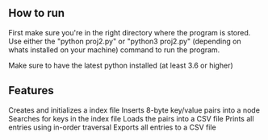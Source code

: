 ## How to run
First make sure you're in the right directory where the program is stored. Use either the "python proj2.py" or "python3 proj2.py" (depending on whats installed on your machine) command to run the program.

Make sure to have the latest python installed (at least 3.6 or higher)

## Features
Creates and initializes a index file
Inserts 8-byte key/value pairs into a node
Searches for keys in the index file
Loads the pairs into a CSV file
Prints all entries using in-order traversal
Exports all entries to a CSV file
